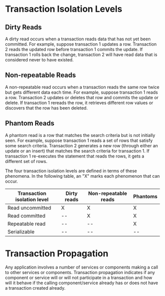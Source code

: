 # Transaction Isolation Levels

## Dirty Reads
A dirty read occurs when a transaction reads data that has 
not yet been committed. For example, suppose transaction 
1 updates a row. Transaction 2 reads the updated row before 
transaction 1 commits the update. If transaction 1 rolls 
back the change, transaction 2 will have read data that 
is considered never to have existed.

## Non-repeatable Reads 
A non-repeatable read occurs when a transaction reads the 
same row twice but gets different data each time. For 
example, suppose transaction 1 reads a row. Transaction 2 
updates or deletes that row and commits the update or delete. 
If transaction 1 rereads the row, it retrieves different row 
values or discovers that the row has been deleted.

## Phantom Reads
A phantom read is a row that matches the search criteria 
but is not initially seen. For example, suppose transaction 
1 reads a set of rows that satisfy some search criteria. 
Transaction 2 generates a new row (through either an update 
or an insert) that matches the search criteria for 
transaction 1. If transaction 1 re-executes the statement 
that reads the rows, it gets a different set of rows.

The four transaction isolation levels are defined in terms 
of these phenomena. In the following table, an "X" marks 
each phenomenon that can occur.

| Transaction isolation level | 	Dirty reads | 	Non-repeatable reads | 	Phantoms |
|-----------------------------|--------------|-----------------------|-----------|
| Read uncommitted            | 	X           | 	X                    | 	X        |
| Read committed              | 	--          | 	X                    | 	X        |
| Repeatable read             | 	--          | 	--                   | 	X        |
| Serializable                | 	--          | 	--                   | 	--       |

# Transaction Propagation

Any application involves a number of services or components 
making a call to other services or components. Transaction 
propagation indicates if any component or service will or 
will not participate in a transaction and how will it behave 
if the calling component/service already has or does not 
have a transaction created already.

